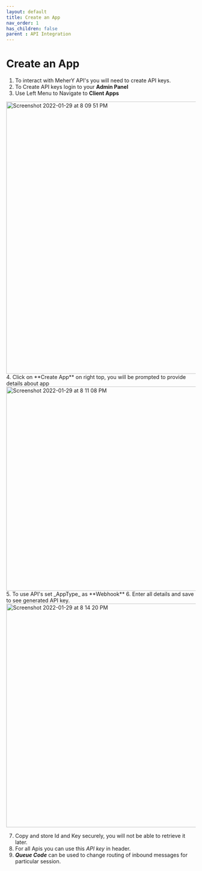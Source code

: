 ```yaml
---
layout: default
title: Create an App
nav_order: 1
has_children: false
parent : API Integration
---
```

# Create an App
1. To interact with MeherY API's you will need to create API keys.
2. To Create API keys login to your **Admin Panel**
3. Use Left Menu to Navigate to **Client Apps**
  <img width="725" alt="Screenshot 2022-01-29 at 8 09 51 PM" src="https://user-images.githubusercontent.com/5462166/151665159-a7f53012-1d4c-4093-898b-cbc7133f1476.png">
4. Click on **Create App** on right top, you will be prompted to provide details about app
  <img width="544" alt="Screenshot 2022-01-29 at 8 11 08 PM" src="https://user-images.githubusercontent.com/5462166/151665205-325645db-7a37-4423-a9ec-ffdc7763d39a.png">
5. To use API's set _AppType_ as **Webhook**  
6. Enter all details and save to see generated API key.
  <img width="596" alt="Screenshot 2022-01-29 at 8 14 20 PM" src="https://user-images.githubusercontent.com/5462166/151665302-7ba41ea6-c0c8-43c9-b34d-791f49c59b79.png">
  
7. Copy and store Id and Key securely, you will not be able to retrieve it later.
8. For all Apis you can use this _API key_ in header.
9. _**Queue Code**_ can be used to change routing of inbound messages for particular session.







